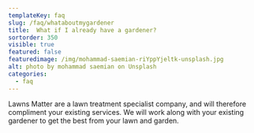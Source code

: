 ```yaml
---
templateKey: faq
slug: /faq/whataboutmygardener
title:  What if I already have a gardener?
sortorder: 350
visible: true
featured: false
featuredimage: /img/mohammad-saemian-riYppYjeltk-unsplash.jpg
alt: photo by mohammad saemian on Unsplash
categories:
  - faq
---
```


Lawns Matter are a lawn treatment specialist company, and will therefore compliment your existing services. We will work along with your existing gardener to get the best from your lawn and garden.